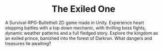 <h1 align="center">The Exiled One</h1>
<p>A Survival-RPG-Bullethell 2D game made in Unity. Experience heart stopping battles with a top down mechanic, with thrilling boss fights, dynamic weather patterns and a full fledged story. Explore the kingdom as an exiled prince, banished into the forest of Darkrun. What dangers and treasures lie awaiting?</p>

